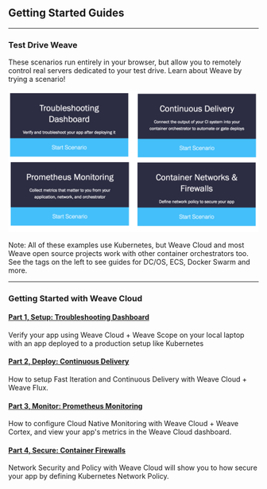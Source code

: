 <!--
This is content for the guides homepage.
It should be manually pasted in to the correct cells of
https://www.weave.works/wp-admin/admin.php?page=dd_layouts_edit&action=edit&layout_id=2129
-->

<h2>Getting Started Guides</h2>
<hr>

<!-- NEXT CELL -->

<h3>Test Drive Weave</h3>
<p>These scenarios run entirely in your browser, but allow you to remotely control real servers dedicated to your test drive. Learn about Weave by trying a scenario!</p>

<img src="katas.png" />

<p>Note: All of these examples use Kubernetes, but Weave Cloud and most Weave open source projects work with other container orchestrators too. See the tags on the left to see guides for DC/OS, ECS, Docker Swarm and more.</p>

<!--
<section id="course-pathway" class="weave color-bar-layout">
  <section class="x row">
    <div class="panels col s12 center">
        <div class="panel weave  col s3">
          <div class="content">
            <h4>Troubleshooting Dashboard</h4>
            <p>Verify and troubleshoot your app after deploying it</p>
          </div>
            <a class="action start" href="https://www.weave.works/guides/test-drive-weave-scope-kubernetes/" title="Test Drive Weave Scope On Kubernetes" target="_parent">Start Scenario</a>
        </div>
        <div class="panel weave  col s3">
          <div class="content">
            <h4>Continuous Delivery</h4>
            <p class="">Connect the output of your CI system into your container orchestrator to automate or gate deploys</p>
          </div>
            <a class="action start" href="https://www.weave.works/guides/test-drive-weave-net/" title="Test Drive Weave Net" target="_parent">Start Scenario</a>
        </div>
        <div class="panel weave  col s3">
          <div class="content">
            <h4>Prometheus Monitoring</h4>
            <p>Collect metrics that matter to you from your application, network, and orchestrator</p>
          </div>
            <a class="action start" href="https://www.weave.works/guides/test-drive-weave-scope/" title="Test Drive Weave Scope" target="_parent">Start Scenario</a>
        </div>
        <div class="panel weave  col s3">
          <div class="content">
            <h4>Container Networks &amp; Firewalls</h4>
            <p>Define network policy to secure your app</p>
          </div>
            <a class="action start" href="https://www.weave.works/guides/test-drive-weave-demo/" title="Test Drive Weave Demo" target="_parent">Start Scenario</a>
        </div>
    </div>
  </section>
</section>

<div id="katacoda-terminal" data-katacoda-id="weave/dashboard" data-katacoda-color="32324B" data-katacoda-secondary="#4ec6fa" data-katacoda-background="#fff" data-katacoda-hideprogress="true" style="height:450px"></div>
-->


<!-- NEXT CELL -->

<hr>

<h3>Getting Started with Weave Cloud</h3>

<h4><a href="weave-cloud-microservices/part1.md">Part 1, Setup: Troubleshooting Dashboard</a></h4>
<p>Verify your app using Weave Cloud + Weave Scope on your local laptop with an app deployed to a production setup like Kubernetes</p>

<h4><a href="weave-cloud-microservices/part1.md">Part 2, Deploy: Continuous Delivery</a></h4>
<p>How to setup Fast Iteration and Continuous Delivery with Weave Cloud + Weave Flux.</p>

<h4><a href="weave-cloud-microservices/part1.md">Part 3, Monitor: Prometheus Monitoring</a></h4>
<p>How to configure Cloud Native Monitoring with Weave Cloud + Weave Cortex, and view your app's metrics in the Weave Cloud dashboard.</p>

<h4><a href="weave-cloud-microservices/part1.md">Part 4, Secure: Container Firewalls</a></h4>
<p>Network Security and Policy with Weave Cloud will show you to how secure your app by defining Kubernetes Network Policy.</p>

